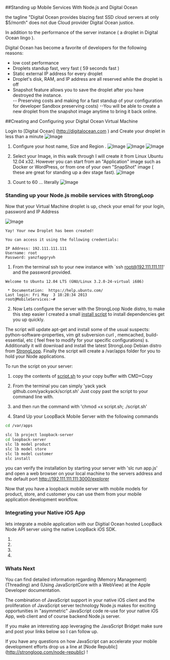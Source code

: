 
##Standing up Mobile Services With Node.js and Digital Ocean

the tagline "Digital Ocean provides blazing fast SSD cloud servers at only $5/month" does not due Cloud provider Digital Ocean justice.

In addition to the performance of the server instance ( a droplet in Digital Ocean lingo ).

Digital Ocean has become a favorite of developers for the following reasons:

- low cost performance 
- Droplets standup fast, very fast ( 59 seconds fast )
- Static external IP address for every droplet
- Droplet's disk, RAM, and IP address are all reserved while the droplet is off
- Snapshot feature allows you to save the droplet after you have destroyed the instance.  
	-- Preserving costs and making for a fast standup of your configuration for developer Sandbox  preserving costs)
	--You will be able to create a new droplet from the snapshot image anytime to bring it back online.

##Creating and Configuring your Digital Ocean Virtual Machine

Login to [Digital Ocean] (http://digitalocean.com ) and Create your droplet in less than a minute
![Image](screenshots/digitalOceanPostLogin.png?raw=true)

1. Configure your host name, Size and Region .
![Image](screenshots/digitalOceanConfigHostName.png?raw=true)
![Image](screenshots/digitalOceanConfigSize.png?raw=true)
![Image](screenshots/digitalOceanConfigRegion.png?raw=true)

2. Select your Image, in this walk through I will create it from Linux Ubuntu 12.04 x32.  However you can start from an "Application" image such as Docker or WordPress, or from one of your own "SnapShot" image ( these are great for standing up a dev stage fast).
![Image](screenshots/digitalOceanConfigImage.png?raw=true)

3. Count to 60 ... literally
![Image](screenshots/digitalOceanCreating.png?raw=true)

### Standing up your Node.js mobile services with StrongLoop

Now that your Virtual Machine droplet is up, check your email for your login, password and IP Address

![Image](screenshots/digitalOceanActive.png?raw=true)

```
Yay! Your new Droplet has been created!

You can access it using the following credentials:

IP Address: 192.111.111.111
Username: root
Password: yanzfapgryvh
```

1. From the terminal ssh to your new instance with `ssh root@192.111.111.111' and the password provided.

```
Welcome to Ubuntu 12.04 LTS (GNU/Linux 3.2.0-24-virtual i686)

 * Documentation:  https://help.ubuntu.com/
Last login: Fri May  3 18:28:34 2013
root@MobileServices:~#
```

2. Now Lets configure the server with the StrongLoop Node distro, to make this step easier I created a small [install script](install.sh) to install dependencies get you up quickly. 

The script will update apt-get and install some of the usual suspects: python-software-properties, vim git subversion curl , memcached, build-essential, etc ( feel free to modify for your specific configurations)
s. Additionally it will download and install the latest StrongLoop Debian distro from [StrongLoop](StrongLoop.com).  Finally the script will create a /var/apps folder for you to hold your Node applications.

To run the script on your server:
  1. copy the contents of [script.sh](script.sh) to your copy buffer with CMD+Copy
  2. From the terminal you can simply 'yack yack github.com/yackyack/script.sh'
Just copy past the script to your command line with. 
  3. and then run the command with 'chmod +x script.sh; ./script.sh'

3. Stand Up your LoopBack Mobile Server with the following commands

```sh
cd /var/apps

slc lb project loopback-server
cd loopback-server
slc lb model product
slc lb model store
slc lb model customer
slc install
```

you can verify the installation by starting your server with
'slc run app.js' and open a web browser on your local machine to the servers address and the default port http://192.111.111.111:3000/explorer

Now that you have a loopback mobile server with mobile models for product, store, and customer you can use them from your mobile application development workflow.

### Integrating your Native iOS App

lets integrate a mobile application with our Digitial Ocean hosted LoopBack Node API server using the native LoopBack iOS SDK.

1.
2.
3.
4.

### Whats Next

You can find detailed information regarding (Memory Management) (Threading) and (Using JavaScriptCore with a WebView) at the Apple Developer documentation.

The combination of JavaScript support in your native iOS client and the proliferation of JavaScript server technology Node.js makes for exciting opportunities in "asymmetric" JavaScript code re-use for your native iOS App, web client and of course backend Node.js server.

If you make an interesting app leveraging the JavaScript Bridget make sure and post your links below so I can follow up.

If you have any questions on how JavaScript can accelerate your mobile development efforts drop us a line at [Node Republic] (http://strongloop.com/node-republic) !


